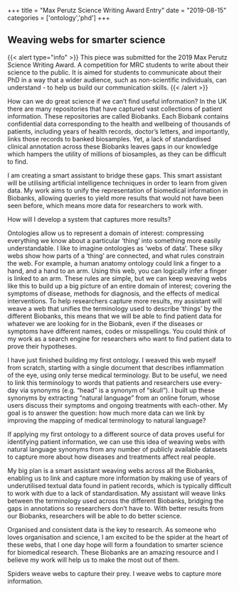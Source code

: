 +++
title = "Max Perutz Science Writing Award Entry"
date = "2019-08-15"
categories = ['ontology','phd']
+++

## Weaving webs for smarter science

{{< alert type="info" >}}
This piece was submitted for the 2019 Max Perutz Science Writing Award.
A competition for MRC students to write about their science to the public.
It is aimed for students to communicate about their PhD in a way that a wider audience, such as non-scientific individuals, can understand - to help us build our communication skills.
{{< /alert >}}

How can we do great science if we can’t find useful information? In the UK there are many repositories that have captured vast collections of patient information. These repositories are called Biobanks. Each Biobank contains confidential data corresponding to the health and wellbeing of thousands of patients, including years of health records, doctor’s letters, and importantly, links those records to banked biosamples. Yet, a lack of standardised clinical annotation across these Biobanks leaves gaps in our knowledge which hampers the utility of millions of biosamples, as they can be difficult to find.

I am creating a smart assistant to bridge these gaps. This smart assistant will be utilising artificial intelligence techniques in order to learn from given data. My work aims to unify the representation of biomedical information in Biobanks, allowing queries to yield more results that would not have been seen before, which means more data for researchers to work with.

How will I develop a system that captures more results?

Ontologies allow us to represent a domain of interest: compressing everything we know about a particular ‘thing’ into something more easily understandable. I like to imagine ontologies as ‘webs of data’. These silky webs show how parts of a ‘thing’ are connected, and what rules constrain the web. For example, a human anatomy ontology could link a finger to a hand, and a hand to an arm. Using this web, you can logically infer a finger is linked to an arm. These rules are simple, but we can keep weaving webs like this to build up a big picture of an entire domain of interest; covering the symptoms of disease, methods for diagnosis, and the effects of medical interventions. To help researchers capture more results, my assistant will weave a web that unifies the terminology used to describe ‘things’ by the different Biobanks, this means that we will be able to find patient data for whatever we are looking for in the Biobank, even if the diseases or symptoms have different names, codes or misspellings. You could think of my work as a search engine for researchers who want to find patient data to prove their hypotheses.

I have just finished building my first ontology. I weaved this web myself from scratch, starting with a single document that describes inflammation of the eye, using only terse medical terminology. But to be useful, we need to link this terminology to words that patients and researchers use every-day via synonyms (e.g. “head” is a synonym of “skull”). I built up these synonyms by extracting “natural language” from an online forum, whose users discuss their symptoms and ongoing treatments with each-other. My goal is to answer the question: how much more data can we link by improving the mapping of medical terminology to natural language?

If applying my first ontology to a different source of data proves useful for identifying patient information, we can use this idea of weaving webs with natural language synonyms from any number of publicly available datasets to capture more about how diseases and treatments affect real people.

My big plan is a smart assistant weaving webs across all the Biobanks, enabling us to link and capture more information by making use of years of underutilised textual data found in patient records, which is typically difficult to work with due to a lack of standardisation. My assistant will weave links between the terminology used across the different Biobanks, bridging the gaps in annotations so researchers don’t have to. With better results from our Biobanks, researchers will be able to do better science.

Organised and consistent data is the key to research. As someone who loves organisation and science, I am excited to be the spider at the heart of these webs, that I one day hope will form a foundation to smarter science for biomedical research. These Biobanks are an amazing resource and I believe my work will help us to make the most out of them.

Spiders weave webs to capture their prey. I weave webs to capture more information.
